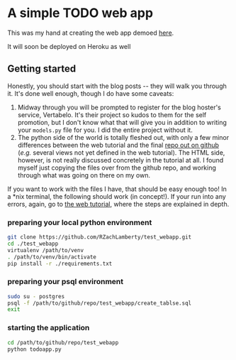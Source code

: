 # A simple TODO web app

This was my hand at creating the web app demoed [here](http://www.vertabelo.com/blog/technical-articles/web-app-development-with-flask-sqlalchemy-bootstrap-introduction).

It will soon be deployed on Heroku as well

## Getting started

Honestly, you should start with the blog posts -- they will walk you through it. It's done well enough, though I do have some caveats:

1. Midway through you will be prompted to register for the blog hoster's service, Vertabelo. It's their project so kudos to them for the self promotion, but I don't know what that will give you in addition to writing your `models.py` file for you. I did the entire project without it.
2. The python side of the world is totally fleshed out, with only a few minor differences between the web tutorial and the final [repo out on github](https://github.com/pdybka-ep/flask-todoapp) (*e.g.* several views not yet defined in the web tutorial). The HTML side, however, is not really discussed concretely in the tutorial at all. I found myself just copying the files over from the github repo, and working through what was going on there on my own.

If you want to work with the files I have, that should be easy enough too! In a *nix terminal, the following should work (in concept!). If your run into any errors, again, go to [the web tutorial](https://github.com/pdybka-ep/flask-todoapp), where the steps are explained in depth.

### preparing your local python environment
```bash
git clone https://github.com/RZachLamberty/test_webapp.git
cd ./test_webapp
virtualenv /path/to/venv
. /path/to/venv/bin/activate
pip install -r ./requirements.txt
```

### preparing your psql environment
```bash
sudo su - postgres
psql -f /path/to/github/repo/test_webapp/create_tablse.sql
exit
```

### starting the application
```bash
cd /path/to/github/repo/test_webapp
python todoapp.py
```
